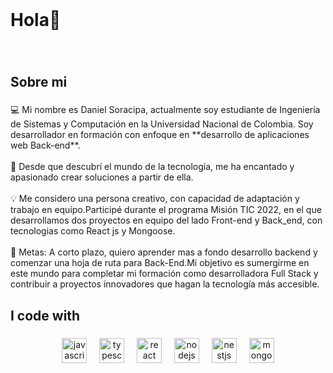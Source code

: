 <br clear="both">

<h1 align="left">Hola👋</h1>

###

<br clear="both">

<p align="left"></p>

###

<h2 align="left">Sobre mi</h2>

###

<p align="left">💻 Mi nombre es Daniel Soracipa, actualmente soy estudiante de Ingeniería de Sistemas y Computación en la Universidad Nacional de Colombia. Soy desarrollador en formación con enfoque en **desarrollo de aplicaciones web Back-end**.<br><br>🚀 Desde que descubrí el mundo de la tecnología, me ha encantado y apasionado crear soluciones a partir de ella.<br><br>💡 Me considero una persona creativo, con capacidad de adaptación y trabajo en equipo.Participé durante el programa Misión TIC 2022, en el que desarrollamos dos proyectos en equipo del lado Front-end y Back_end, con tecnologias como React js y Mongoose.<br><br>🎯 Metas: A corto plazo, quiero aprender mas a fondo desarrollo backend y comenzar una hoja de ruta para Back-End.Mi objetivo es sumergirme en este mundo para completar mi formación como desarrolladora Full Stack y contribuir a proyectos innovadores que hagan la tecnología más accesible.</p>

###

<h2 align="left">I code with</h2>

###

<div align="center">
  <img src="https://cdn.jsdelivr.net/gh/devicons/devicon/icons/javascript/javascript-original.svg" height="40" alt="javascript logo"  />
  <img width="12" />
  <img src="https://cdn.jsdelivr.net/gh/devicons/devicon/icons/typescript/typescript-original.svg" height="40" alt="typescript logo"  />
  <img width="12" />
  <img src="https://cdn.jsdelivr.net/gh/devicons/devicon/icons/react/react-original.svg" height="40" alt="react logo"  />
  <img width="12" />
  <img src="https://cdn.jsdelivr.net/gh/devicons/devicon/icons/nodejs/nodejs-original.svg" height="40" alt="nodejs logo"  />
  <img width="12" />
  <img src="https://cdn.jsdelivr.net/gh/devicons/devicon/icons/nestjs/nestjs-original.svg" height="40" alt="nestjs logo"  />
  <img width="12" />
  <img src="https://cdn.jsdelivr.net/gh/devicons/devicon/icons/mongodb/mongodb-original.svg" height="40" alt="mongodb logo"  />
</div>

###
